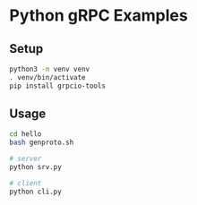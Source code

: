 # Python gRPC Examples

## Setup
```bash
python3 -m venv venv
. venv/bin/activate
pip install grpcio-tools
```

## Usage
```bash
cd hello
bash genproto.sh

# server
python srv.py

# client
python cli.py
```